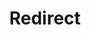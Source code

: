 ﻿---
layout: src/layouts/Redirect.astro
title: Redirect
redirect: https://octopus.com/docs/deployments/kubernetes/index
pubDate:  2023-01-01
navSearch: false
navSitemap: false
navMenu: false
---
